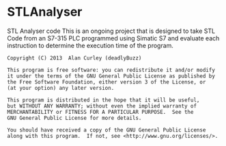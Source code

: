 STLAnalyser
===========

STL Analyser code
This is an ongoing project that is designed to take STL Code from an S7-315 PLC programmed using Simatic S7 
and evaluate each instruction to determine the execution time of the program.


    Copyright (C) 2013  Alan Curley (deadlyBuzz)

    This program is free software: you can redistribute it and/or modify
    it under the terms of the GNU General Public License as published by
    the Free Software Foundation, either version 3 of the License, or
    (at your option) any later version.

    This program is distributed in the hope that it will be useful,
    but WITHOUT ANY WARRANTY; without even the implied warranty of
    MERCHANTABILITY or FITNESS FOR A PARTICULAR PURPOSE.  See the
    GNU General Public License for more details.

    You should have received a copy of the GNU General Public License
    along with this program.  If not, see <http://www.gnu.org/licenses/>.
